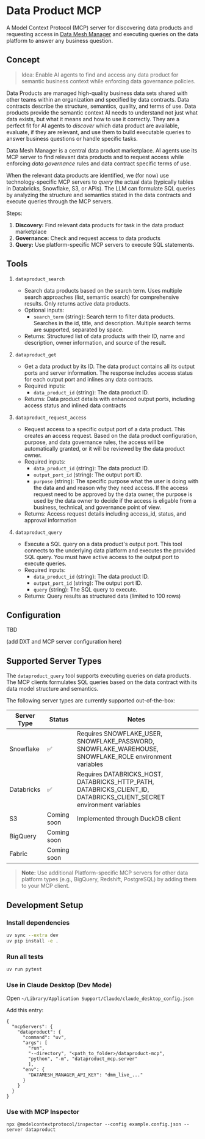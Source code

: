 # Data Product MCP

A Model Context Protocol (MCP) server for discovering data products and requesting access in [Data Mesh Manager](https://datamesh-manager.com/) and executing queries on the data platform to answer any business question.

## Concept

> Idea: Enable AI agents to find and access any data product for semantic business context while enforcing data governance policies.

Data Products are managed high-quality business data sets shared with other teams within an organization and specified by data contracts. 
Data contracts describe the structure, semantics, quality, and terms of use. Data products provide the semantic context AI needs to understand not just what data exists, but what it means and how to use it correctly. They are a perfect fit for AI agents to _discover_ which data product are available, evaluate, if they are relevant, and use them to build executable queries to answer business questions or handle specific tasks. 

Data Mesh Manager is a central data product marketplace. AI agents use its MCP server to find relevant data products and to request access while enforcing _data governance_ rules and data contract specific terms of use.

When the relevant data products are identified, we (for now) use technology-specific MCP servers to _query_ the actual data (typically tables in Databricks, Snowflake, S3, or APIs). The LLM can formulate SQL queries by analyzing the structure and semantics stated in the data contracts and execute queries through the MCP servers.


Steps:
1. **Discovery:** Find relevant data products for task in the data product marketplace
2. **Governance:** Check and request access to data products
3. **Query:** Use platform-specific MCP servers to execute SQL statements.


## Tools

1. `dataproduct_search`
    - Search data products based on the search term. Uses multiple search approaches (list, semantic search) for comprehensive results. Only returns active data products.
    - Optional inputs:
      - `search_term` (string): Search term to filter data products. Searches in the id, title, and description. Multiple search terms are supported, separated by space.
    - Returns: Structured list of data products with their ID, name and description, owner information, and source of the result.

2. `dataproduct_get`
    - Get a data product by its ID. The data product contains all its output ports and server information. The response includes access status for each output port and inlines any data contracts.
    - Required inputs:
      - `data_product_id` (string): The data product ID.
    - Returns: Data product details with enhanced output ports, including access status and inlined data contracts

3. `dataproduct_request_access`
    - Request access to a specific output port of a data product. This creates an access request. Based on the data product configuration, purpose, and data governance rules, the access will be automatically granted, or it will be reviewed by the data product owner.
    - Required inputs:
      - `data_product_id` (string): The data product ID.
      - `output_port_id` (string): The output port ID.
      - `purpose` (string): The specific purpose what the user is doing with the data and and reason why they need access. If the access request need to be approved by the data owner, the purpose is used by the data owner to decide if the access is eligable from a business, technical, and governance point of view.
    - Returns: Access request details including access_id, status, and approval information

4. `dataproduct_query`
    - Execute a SQL query on a data product's output port. This tool connects to the underlying data platform and executes the provided SQL query. You must have active access to the output port to execute queries.
    - Required inputs:
      - `data_product_id` (string): The data product ID.
      - `output_port_id` (string): The output port ID.
      - `query` (string): The SQL query to execute.
    - Returns: Query results as structured data (limited to 100 rows)
    
## Configuration

TBD

(add DXT and MCP server configuration here)

## Supported Server Types

The `dataproduct_query` tool supports executing queries on data products. The MCP clients formulates SQL queries based on the data contract with its data model structure and semantics. 

The following server types are currently supported out-of-the-box:

 | Server Type | Status      | Notes                                                                                                                |
 |-------------|-------------|----------------------------------------------------------------------------------------------------------------------|
 | Snowflake   | ✅           | Requires SNOWFLAKE_USER, SNOWFLAKE_PASSWORD, SNOWFLAKE_WAREHOUSE, SNOWFLAKE_ROLE environment variables               |
 | Databricks  | ✅           | Requires DATABRICKS_HOST, DATABRICKS_HTTP_PATH, DATABRICKS_CLIENT_ID, DATABRICKS_CLIENT_SECRET environment variables |
 | S3          | Coming soon | Implemented through DuckDB client                                                                                    |
 | BigQuery    | Coming soon |                                                                                                                      |
 | Fabric      | Coming soon |                                                                                                                      |
 
 > **Note:** Use additional Platform-specific MCP servers for other data platform types (e.g., BigQuery, Redshift, PostgreSQL) by adding them to your MCP client.


## Development Setup

### Install dependencies

```bash
uv sync --extra dev
uv pip install -e .
```

### Run all tests
```bash
uv run pytest
```

### Use in Claude Desktop (Dev Mode)

Open `~/Library/Application Support/Claude/claude_desktop_config.json`

Add this entry:

```
{
  "mcpServers": {
    "dataproduct": {
      "command": "uv",
      "args": [
        "run", 
        "--directory", "<path_to_folder>/dataproduct-mcp", 
        "python", "-m", "dataproduct_mcp.server"
        ],
      "env": {
        "DATAMESH_MANAGER_API_KEY": "dmm_live_..."
      }
    }
  }
}
```

### Use with MCP Inspector

```
npx @modelcontextprotocol/inspector --config example.config.json --server dataproduct
```

